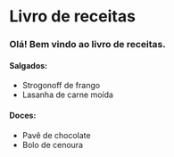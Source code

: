 # Livro de receitas

### Olá! Bem vindo ao livro de receitas.

#### Salgados:

- Strogonoff de frango
- Lasanha de carne moída

#### Doces:
- Pavê de chocolate
- Bolo de cenoura
